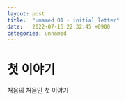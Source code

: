 ```yaml
---
layout: post
title:  "umamed 01 - initial letter"
date:   2022-07-16 22:32:45 +0900
categories: unnamed
---
```


# 첫 이야기
 처음의 처음인 첫 이야기